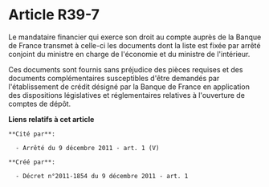 # Article R39-7

Le mandataire financier qui exerce son droit au compte auprès de la Banque de France transmet à celle-ci les documents dont
la liste est fixée par arrêté conjoint du ministre en charge de l'économie et du ministre de l'intérieur. 

Ces documents sont fournis sans préjudice des pièces requises et des documents complémentaires susceptibles d'être demandés
par l'établissement de crédit désigné par la Banque de France en application des dispositions législatives et réglementaires
relatives à l'ouverture de comptes de dépôt.

**Liens relatifs à cet article**

	**Cité par**:

	  - Arrêté du 9 décembre 2011 - art. 1 (V)

	**Créé par**:

	  - Décret n°2011-1854 du 9 décembre 2011 - art. 1

